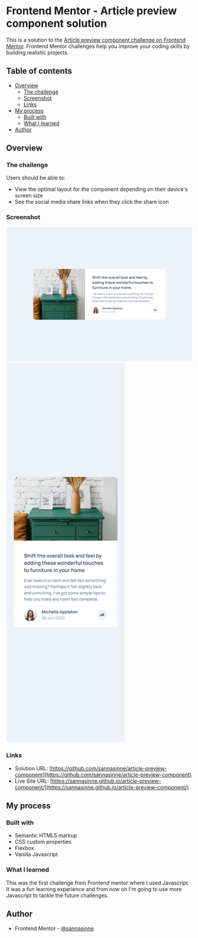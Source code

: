 # Frontend Mentor - Article preview component solution

This is a solution to the [Article preview component challenge on Frontend Mentor](https://www.frontendmentor.io/challenges/article-preview-component-dYBN_pYFT). Frontend Mentor challenges help you improve your coding skills by building realistic projects. 

## Table of contents

- [Overview](#overview)
  - [The challenge](#the-challenge)
  - [Screenshot](#screenshot)
  - [Links](#links)
- [My process](#my-process)
  - [Built with](#built-with)
  - [What I learned](#what-i-learned)
- [Author](#author)

## Overview

### The challenge

Users should be able to:

- View the optimal layout for the component depending on their device's screen size
- See the social media share links when they click the share icon

### Screenshot

![](./images/screenshot-desktop.png)
![](./images/screenshot-mobile.png)


### Links

- Solution URL: [https://github.com/sannasinne/article-preview-component](https://github.com/sannasinne/article-preview-component)
- Live Site URL: [https://sannasinne.github.io/article-preview-component/](https://sannasinne.github.io/article-preview-component/)

## My process

### Built with

- Semantic HTML5 markup
- CSS custom properties
- Flexbox
- Vanilla Javascript

### What I learned

This was the first challenge from Frontend mentor where I used Javascript. It was a fun learning experience and from now on I'm going to use more Javascript to tackle the future challenges.

## Author

- Frontend Mentor - [@sannasinne](https://www.frontendmentor.io/profile/sannasinne)